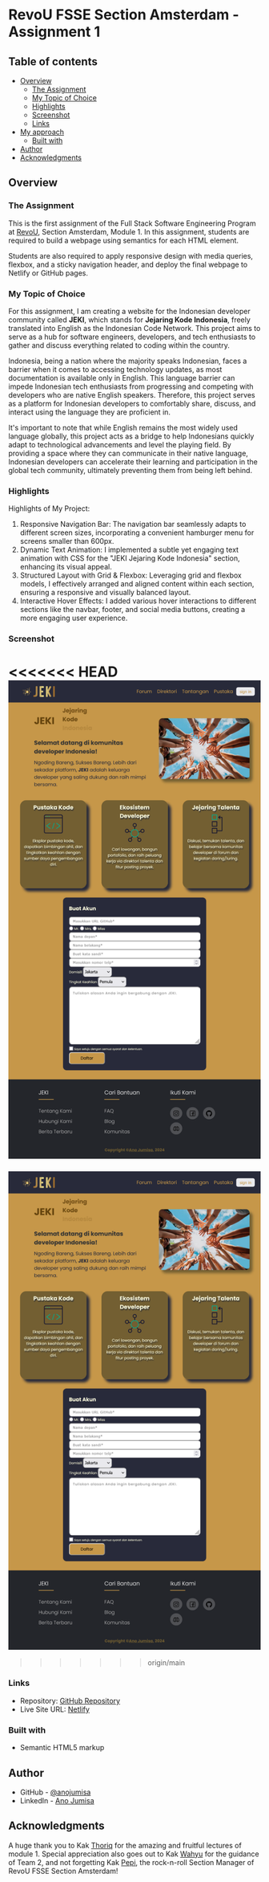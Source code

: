 # RevoU FSSE Section Amsterdam - Assignment 1

## Table of contents

-   [Overview](#overview)
    -   [The Assignment](#the-assignment)
    -   [My Topic of Choice](#my-topic-of-choice)
    -   [Highlights](#highlights)
    -   [Screenshot](#screenshot)
    -   [Links](#links)
-   [My approach](#my-process)
    -   [Built with](#built-with)
-   [Author](#author)
-   [Acknowledgments](#acknowledgments)

## Overview

### The Assignment

This is the first assignment of the Full Stack Software Engineering Program at [RevoU](https://revou.co/), Section Amsterdam, Module 1. In this assignment, students are required to build a webpage using semantics for each HTML element.

Students are also required to apply responsive design with media queries, flexbox, and a sticky navigation header, and deploy the final webpage to Netlify or GitHub pages.

### My Topic of Choice

For this assignment, I am creating a website for the Indonesian developer community called <strong>JEKI</strong>, which stands for <strong>Jejaring Kode Indonesia</strong>, freely translated into English as the Indonesian Code Network. This project aims to serve as a hub for software engineers, developers, and tech enthusiasts to gather and discuss everything related to coding within the country.

Indonesia, being a nation where the majority speaks Indonesian, faces a barrier when it comes to accessing technology updates, as most documentation is available only in English. This language barrier can impede Indonesian tech enthusiasts from progressing and competing with developers who are native English speakers. Therefore, this project serves as a platform for Indonesian developers to comfortably share, discuss, and interact using the language they are proficient in.

It's important to note that while English remains the most widely used language globally, this project acts as a bridge to help Indonesians quickly adapt to technological advancements and level the playing field. By providing a space where they can communicate in their native language, Indonesian developers can accelerate their learning and participation in the global tech community, ultimately preventing them from being left behind.

### Highlights

Highlights of My Project:

1. Responsive Navigation Bar: The navigation bar seamlessly adapts to different screen sizes, incorporating a convenient hamburger menu for screens smaller than 600px.
2. Dynamic Text Animation: I implemented a subtle yet engaging text animation with CSS for the "JEKI Jejaring Kode Indonesia" section, enhancing its visual appeal.
3. Structured Layout with Grid & Flexbox: Leveraging grid and flexbox models, I effectively arranged and aligned content within each section, ensuring a responsive and visually balanced layout.
4. Interactive Hover Effects: I added various hover interactions to different sections like the navbar, footer, and social media buttons, creating a more engaging user experience.

### Screenshot

<<<<<<< HEAD
![JEKI Landing Page Screenshot](images/JEKI%20Landing%20Page.png)
=======
![JEKI Landing Page Screenshot](/images/JEKI%20Landing%20Page.png)
>>>>>>> origin/main

### Links

-   Repository: [GitHub Repository](https://github.com/RevoU-FSSE-4/module-1-anojumisa)
-   Live Site URL: [Netlify](https://jejaring-kode-indonesia.netlify.app/)

### Built with

-   Semantic HTML5 markup

## Author

-   GitHub - [@anojumisa](https://github.com/anojumisa)
-   LinkedIn - [Ano Jumisa](https://www.linkedin.com/in/anojumisa)

## Acknowledgments

A huge thank you to Kak [Thoriq](https://github.com/thoriqnf) for the amazing and fruitful lectures of module 1. Special appreciation also goes out to Kak [Wahyu](https://id.linkedin.com/in/wehaye) for the guidance of Team 2, and not forgetting Kak [Pepi](https://id.linkedin.com/in/baharianto), the rock-n-roll Section Manager of RevoU FSSE Section Amsterdam!
